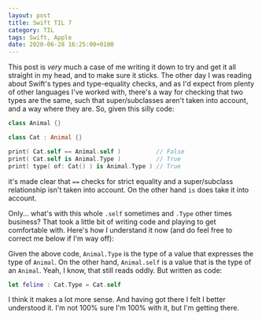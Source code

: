 ```yaml
---
layout: post
title: Swift TIL 7
category: TIL
tags: Swift, Apple
date: 2020-06-28 16:25:00+0100
---
```


This post is *very* much a case of me writing it down to try and get it all
straight in my head, and to make sure it sticks. The other day I was reading
about Swift's types and type-equality checks, and as I'd expect from plenty
of other languages I've worked with, there's a way for checking that two
types are the same, such that super/subclasses aren't taken into account,
and a way where they are. So, given this silly code:

```swift
class Animal {}

class Cat : Animal {}

print( Cat.self == Animal.self )          // False
print( Cat.self is Animal.Type )          // True
print( type( of: Cat() ) is Animal.Type ) // True
```

it's made clear that `==` checks for strict equality and a super/subclass
relationship isn't taken into account. On the other hand `is` does take it
into account.

Only... what's with this whole `.self` sometimes and `.Type` other times
business? That took a little bit of writing code and playing to get
comfortable with. Here's how I understand it now (and do feel free to
correct me below if I'm way off):

Given the above code, `Animal.Type` is the type of a value that expresses
the type of `Animal`. On the other hand, `Animal.self` is a value that is
the type of an `Animal`. Yeah, I know, that still reads oddly. But written
as code:

```swift
let feline : Cat.Type = Cat.self
```

I think it makes a lot more sense. And having got there I felt I better
understood it. I'm not 100% sure I'm 100% with it, but I'm getting there.

[//]: # (2020-06-28-swift-til-7.md ends here)
